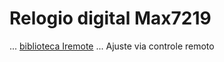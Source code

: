 # Relogio digital Max7219
... [biblioteca Iremote](https://github.com/z3t0/Arduino-IRremote)
... Ajuste via controle remoto
